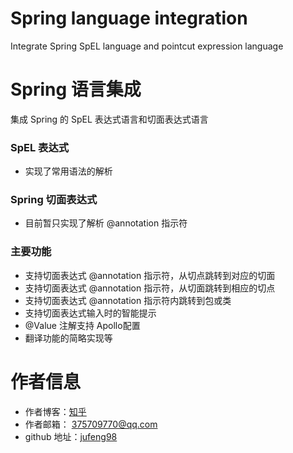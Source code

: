 # Spring language integration
Integrate Spring SpEL language and pointcut expression language

# Spring 语言集成
集成 Spring 的 SpEL 表达式语言和切面表达式语言

### SpEL 表达式
- 实现了常用语法的解析

### Spring 切面表达式
- 目前暂只实现了解析 @annotation 指示符

### 主要功能
- 支持切面表达式 @annotation 指示符，从切点跳转到对应的切面
- 支持切面表达式 @annotation 指示符，从切面跳转到相应的切点
- 支持切面表达式 @annotation 指示符内跳转到包或类
- 支持切面表达式输入时的智能提示
- @Value 注解支持 Apollo配置
- 翻译功能的简略实现等

# 作者信息
- 作者博客：[知乎](https://www.zhihu.com/people/liang-yu-dong-44)
- 作者邮箱： 375709770@qq.com  
- github 地址：[jufeng98](https://github.com/jufeng98)




